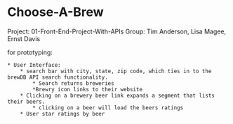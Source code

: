 # Choose-A-Brew

Project: 01-Front-End-Project-With-APIs
Group: Tim Anderson, Lisa Magee, Ernst Davis


for prototyping: 
	
	* User Interface:
		* search bar with city, state, zip code, which ties in to the brewDB API search functionality.
			* Search returns breweries
			*Brewry icon links to their website
		* Clicking on a brewery beer link expands a segment that lists their beers.
			* clicking on a beer will load the beers ratings
		* User star ratings by beer
